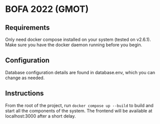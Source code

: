 # BOFA 2022 (GMOT)
## Requirements
Only need docker compose installed on your system (tested on v2.6.1). Make sure you have the docker daemon running before you begin.

## Configuration
Database configuration details are found in database.env, which you can change as needed.

## Instructions
From the root of the project, run ```docker compose up --build``` to build and start all the components of the system. The frontend will be available at localhost:3000 after a short delay.